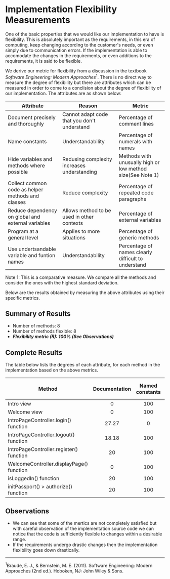 # Implementation Flexibility Measurements

One of the basic properties that we would like our implementation to have is
flexibility. This is absolutely important as the requirements, in this era of
computing, keep changing according to the customer's needs, or even simply
due to communication errors. If the implementation is able to accomodate
the changes in the requirements, or even additions to the requirements, it
is said to be flexible.

We derive our metric for flexibility from a discussion in the textbook *Software 
Engineering: Modern Approaches*<sup>1</sup>. There is no direct way to measure the
degree of flexibility but there are attributes which can be measured in order to come
to a conclision about the degree of flexibility of our implementation. The attributes
are as shown below:

Attribute | Reason | Metric
--- | --- | ---
Document precisely and thoroughly | Cannot adapt code that you don't understand | Percentage of comment lines
Name constants | Understandability | Percentage of numerals with names
Hide variables and methods where possible | Redusing complexity increases understanding | Methods with unusually high or low method size(See Note 1)
Collect common code as helper methods and classes | Reduce complexity | Percentage of repeated code paragraphs
Reduce dependency on global and external variables | Allows method to be used in other contexts | Percentage of external variables
Program at a general level | Applies to more situations | Percentage of generic methods
Use undertsandable variable and funtion names | Understandability | Percentage of names clearly difficult to understand

Note 1: This is a comparative measure. We compare all the methods and consider the ones with the highest standard deviation.

Below are the results obtained by measuring the above attributes using their specific metrics.


## Summary of Results

 * Number of methods: 8
 * Number of methods flexible: 8
 * ***Flexibility metric (R): 100% (See Observations)***

## Complete Results

The table below lists the degrees of each attribute, for each method in the implementation based on the above metrics.

Method | Documentation | Named constants | Hide where possible | Common code | External variables | Generic programming | Understandable variable and function names | Flexibile?
--- | :---: | :---: | :---: | :---: | :---: | :---: | :---: | :---:
Intro view | 0 | 100 | 0 | 0 | 17.65 | 100 | 0 | Yes
Welcome view | 0 | 100 | 0 | 0 | 100 | 100 | 0 | Yes
IntroPageController.login() function | 27.27 | 0 | 0 | 0 | 25 | 100 | 0 | Yes
IntroPageController.logout() function | 18.18 | 100 | 0 | 0 | 0 | 100 | 0 | Yes
IntroPageController.register() function | 20 | 100 | 0 | 0 | 0 | 100 | 0 | Yes
WelcomeController.displayPage() function | 0 | 100 | 0 | 0 | 33.34 | 100 | 0 | Yes
isLoggedIn() function | 20 | 100 | 0 | 0 | 0 | 100 | 0 | Yes
initPassport() > authorize() function | 20 | 100 | 0 | 0 | 33.34 | 100 | 0 | Yes

## Observations

* We can see that some of the mertics are not completely satisfied but with careful observation of the implementation source code we can notice that the code is sufficiently flexible to changes within a desirable range.
* If the requirements undergo drastic changes then the implementation flexibility goes down drastically.

---
<sup>1</sup>Braude, E. J., & Bernstein, M. E. (2011). Software Engineering: Modern Approaches 
(2nd ed.). Hoboken, NJ: John Wiley & Sons.
